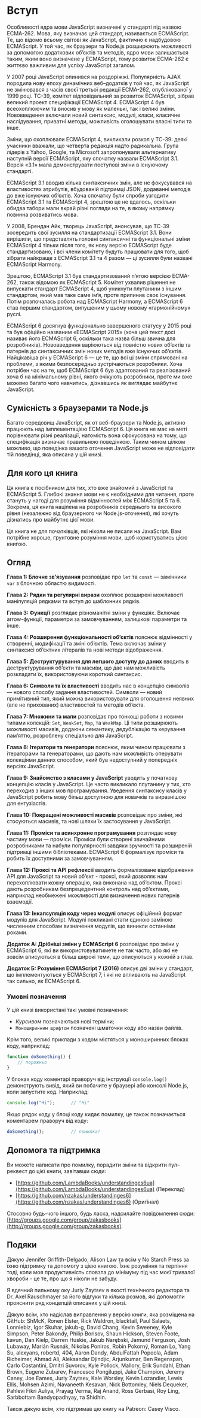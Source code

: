 # Вступ

Особливості ядра мови JavaScript визначені у стандарті під назвою ECMA-262. Мова, яку визначає цей стандарт, називається ECMAScript. Те, що відомо всьому світові як JavaScript, фактично є надбудовою ECMAScript. У той час, як браузери та Node.js розширюють можливості за допомогою додаткових об’єктів та методів, ядро мови залишається таким, яким воно визначене у ECMAScript, тому розвиток ECMA-262 є життєво важливим для успіху JavaScript загалом.

У 2007 році JavaScript опинився на роздоріжжі. Популярність AJAX породила нову епоху динамічних веб–додатків у той час, як JavaScript не змінювався з часів своєї третьої редакції ECMA-262, опублікованої у 1999 році. TC-39, комітет відповідальний за розвиток ECMAScript, зібрав великий проект специфікації ECMAScript 4. ECMAScript 4 був всеохоплюючим та вносив у мову як маленькі, так і великі зміни. Нововведення включали новий синтаксис, модулі, класи, класичне наслідування, приватні методи, можливість оголошувати власні типи та інше.

Зміни, що охоплювали ECMAScript 4, викликали розкол у TC-39: деякі учасники вважали, що четверта редакція надто радикальна. Група лідерів з Yahoo, Google, та Microsoft запропонували альтернативу наступній версії ECMAScript, яку спочатку назвали ECMAScript 3.1. Версія «3.1» мала демонструвати поступові зміни в існуючому стандарті.

ECMAScript 3.1 вводив кілька синтаксичних змін, але не фокусувався на властивостях атрибутів, вбудованій підтримці JSON, додаванні методів до вже існуючих об’єктів. Хоча спочатку були спроби узгодити ECMAScript 3.1 та ECMAScript 4, зрештою це не вдалось, оскільки обидва табори мали вкрай різні погляди на те, в якому напрямку повинна розвиватись мова.

У 2008, Брендан Айк, творець JavaScript, анонсував, що TC-39 зосередить свої зусилля на стандартизації ECMAScript 3.1. Вони вирішили, що представлять головні синтаксичні та функціональні зміни ECMAScript 4 тільки після того, як нову версію ECMAScript буде стандартизовано, і всі члени комітету будуть працювати для того, щоб зібрати найкраще з ECMAScript 3.1 та 4 разом — ці зусилля були названі ECMAScript Harmony.

Зрештою, ECMAScript 3.1 був стандартизований п’ятою версією ECMA-262, також відомою як ECMAScript 5. Комітет ухвалив рішення не випускати стандарт ECMAScript 4, щоб уникнути плутанини з іншим стандартом, який мав таке саме ім’я, проте припинив своє існування. Потім розпочалась робота над ECMAScript Harmony, а ECMAScript 6 став першим стандартом, випущеним у цьому новому «гармонійному» руслі.

ECMAScript 6 досягнув функціонально завершеного статусу у 2015 році та був офіційно названим «ECMAScript 2015» (хоча цей текст досі називає його ECMAScript 6, оскільки така назва більш звична для розробників). Нововведення варіюються від повністю нових об’єктів та патернів до синтаксичних змін нових методів вже існуючих об’єктів. Найцікавіша річ у ECMAScript 6 — це те, що всі ці зміни спрямовані на проблеми, з якими безпосередньо зустрічаються розробники. Хоча потрібен час на те, щоб ECMAScript 6 був адаптований та реалізований хоча б на мінімальному рівні, якого очікують розробники, проте ми вже можемо багато чого навчитись, дізнавшись як виглядає майбутнє JavaScript.

## Сумісність з браузерами та Node.js

Багато середовищ JavaScript, як от веб–браузери та Node.js, активно працюють над імплементацією ECMAScript 6. Ця книга не має на меті порівнювати різні реалізації, натомість вона сфокусована на тому, що специфікація визначає правильною поведінкою. Таким чином цілком можливо, що поведінка вашого оточення JavaScript може не відповідати тій поведінці, яка описана у цій книзі.

## Для кого ця книга

Ця книга є посібником для тих, хто вже знайомий з JavaScript та ECMAScript 5. Глибокі знання мови не є необхідними для читання, проте стануть у нагоді для розуміння відмінностей між ECMAScript 5 та 6. Зокрема, ця книга націлена на розробників середнього та високого рівня (незалежно від браузерного чи Node.js-оточення), які хочуть дізнатись про майбутнє цієї мови.

Ця книга не для початківців, які ніколи не писали на JavaScript. Вам потрібне хороше, ґрунтовне розуміння мови, щоб користуватись цією книгою.

## Огляд

**Глава 1: Блочне зв’язування** розповідає про `let` та `const` — замінники `var` з блочною областю видимості.

**Глава 2: Рядки та регулярні вирази** охоплює розширені можливості маніпуляцій рядками та вступ до шаблонних рядків.

**Глава 3: Функції** розглядає різноманітні зміни у функціях. Включає arrow-функції, параметри за замовчуванням, залишкові параметри та інше.

**Глава 4: Розширення функціональності об’єктів** пояснює відмінності у створенні, модифікації та зміні об’єктів. Тема включає зміни у синтаксисі об’єктних літералів та нові методи відображення.

**Глава 5: Деструктурування для легшого доступу до даних** вводить в деструктурування об’єкти та масиви, що дає нам можливість розкладати їх, використовуючи короткий синтаксис.

**Глава 6: Символи та їх властивості** вводить нас в концепцію символів — нового способу задання властивостей. Символи — новий примітивний тип, який можна використовувати для оголошення неявних (але не прихованих) властивостей та методів об’єкта.

**Глава 7: Множини та мапи** розповідає про тонкощі роботи з новими типами колекцій: `Set`, `WeakSet`, `Map`, та `WeakMap`. Ці типи розширюють можливості масивів, додаючи семантику, дедублікацію та керування пам’яттю, розроблену спеціально для JavaScript.

**Глава 8: Ітератори та генератори** пояснює, яким чином працювати з ітераторами та генераторами, що дають нам можливість оперувати колекціями данних способом, який був недоступний у попередніх версіях JavaScript.

**Глава 9: Знайомство з класами у JavaScript** уводить у початкову концепцію класів у JavaScript. Це часто викликало плутанину у тих, хто переходив з інших мов програмування. Уведення синтаксису класів у JavaScript робить мову більш доступною для новачків та виразнішою для ентузіастів.

**Глава 10: Покращені можливості масивів** розповідає про зміни, які стосуються масивів, та нові шляхи їх застосування у JavaScript.

**Глава 11: Проміси та асинхронне програмування** розглядає нову частину мови — проміси. Проміси були створені звичайними розробниками та набули популярності завдяки зручності та розширеній підтримці іншими бібліотеками. ECMAScript 6 формалізує проміси та робить їх доступними за замовчуванням.

**Глава 12: Проксі та АРІ рефлексії** вводить формалізоване відображення API для JavaScript та новий об’єкт - проксі, який дозволяє нам перехоплювати кожну операцію, яка виконана над об’єктом. Проксі дають розробникам безпрецедентний контроль над об’єктами, наприклад необмежені можливості для визначення нових патернів взаємодії.

**Глава 13: Інкапсуляція коду через модулі** описує офіційний формат модулів для JavaScript. Модулі покликані стати єдиною заміною численним способам визначення модулів, що виникли останніми роками.

**Додаток A: Дрібніші зміни у ECMAScript 6** розповідає про зміни у ECMAScript 6, які ви використовуватимете не так часто, або які не зовсім вписуються в більш широкі теми, що описуються у кожній з глав.

**Додаток Б: Розуміння ECMAScript 7 (2016)** описує дві зміни у стандарт, що імплементуються у ECMAScript 7, і які не впливають на JavaScript так сильно, як ECMAScript 6.

### Умовні позначення

У цій книзі використані такі умовні позначення:

* *Курсивом* позначаються нові терміни;
* `Моноширинним шрифтом` позначені шматочки коду або назви файлів.

Крім того, великі приклади з кодом містяться у моноширинних блоках коду, наприклад:

```js
function doSomething() {
    // порожньо
}
```

У блоках коду коментарі праворуч від інструкції `console.log()` демонструють вивід, який ви побачите у браузері або консолі Node.js, коли запустите код. Наприклад:

```js
console.log("Hi");      // "Hi"
```

Якщо рядок коду у блоці коду кидає помилку, це також позначається коментарем праворуч від коду:

```js
doSomething();          // помилка!
```

## Допомога та підтримка

Ви можете написати про помилку, порадити зміни та відкрити пул–реквест до цієї книги, завітавши сюди:

* [https://github.com/LambdaBooks/understandinges6ua](https://github.com/LambdaBooks/understandinges6ua) (Переклад)
* [https://github.com/nzakas/understandinges6](https://github.com/nzakas/understandinges6) (Оригінал)

Стосовно будь-чого іншого, будь ласка, надсилайте повідомлення сюди: [http://groups.google.com/group/zakasbooks](http://groups.google.com/group/zakasbooks).

## Подяки

Дякую Jennifer Griffith-Delgado, Alison Law та всім у No Starch Press за їхню підтримку та допомогу з цією книгою. Їхнє розуміння та терпіння тоді, коли моя продуктивність сповзла до мінімуму під час моєї тривалої хвороби - це те, про що я ніколи не забуду.

Я вдячний пильному оку Juriy Zaytsev в якості технічного редактора та Dr. Axel Rauschmayer за його відгуки та кілька розмов, які допомогли прояснити ряд концепцій описаних у цій книзі.

Дякую всім, хто надіслав виправлення у версію книги, яка розміщена на GitHub: ShMcK, Ronen Elster, Rick Waldron, blacktail, Paul Salaets, Lonniebiz, Igor Skuhar, jakub-g, David Chang, Kevin Sweeney, Kyle Simpson, Peter Bakondy, Philip Borisov, Shaun Hickson, Steven Foote, kavun, Dan Kielp, Darren Huskie, Jakub Narębski, Jamund Ferguson, Josh Lubaway, Marián Rusnák, Nikolas Poniros, Robin Pokorný, Roman Lo, Yang Su, alexyans, robertd, 404, Aaron Dandy, AbdulFattah Popoola, Adam Richeimer, Ahmad Ali, Aleksandar Djindjic, Arjunkumar, Ben Regenspan, Carlo Costantini, Dmitri Suvorov, Kyle Pollock, Mallory, Erik Sundahl, Ethan Brown, Eugene Zubarev, Francesco Pongiluppi, Jake Champion, Jeremy Caney, Joe Eames, Juriy Zaytsev, Kale Worsley, Kevin Lozandier, Lewis Ellis, Mohsen Azimi, Navaneeth Kesavan, Nick Bottomley, Niels Dequeker, Pahlevi Fikri Auliya, Prayag Verma, Raj Anand, Ross Gerbasi, Roy Ling, Sarbbottam Bandyopadhyay, та Shidhin.

Також дякую всім, хто підтримав цю книгу на Patreon: Casey Visco.
